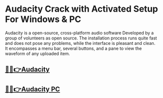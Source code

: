 # Audacity Crack with Activated Setup For Windows & PC 


Audacity is a open-source, cross-platform audio software Developed by a group of volunteers as open source. The installation process runs quite fast and does not pose any problems, while the interface is pleasant and clean. It encompasses a menu bar, several buttons, and a pane to view the waveform of any uploaded item.


## [🎉🚀👉Audacity](https://fullsetup.pro/dl/)

## [🎉🚀👉Audacity PC](https://fullsetup.pro/dl/)
